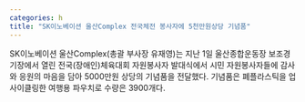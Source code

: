 ```yaml
---
categories: h
title: "SK이노베이션 울산Complex 전국체전 봉사자에 5천만원상당 기념품"
---
```

SK이노베이션 울산Complex(총괄 부사장 유재영)는 지난 1일 울산종합운동장 보조경기장에서 열린 전국(장애인)체육대회 자원봉사자 발대식에서 시민 자원봉사자들에 감사와 응원의 마음을 담아 5000만원 상당의 기념품을 전달했다. 기념품은 폐플라스틱을 업사이클링한 여행용 파우치로 수량은 3900개다.